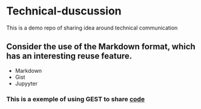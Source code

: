 # Technical-duscussion
This is a demo repo of sharing idea around technical communication

## Consider the use of the Markdown format, which has an interesting reuse feature.

* Markdown
* Gist
* Jupyyter

### This is a exemple of using GEST to share [code](https://gist.github.com/hamzaazi/8fa191772fcf050af2a48be1bd46e469)


